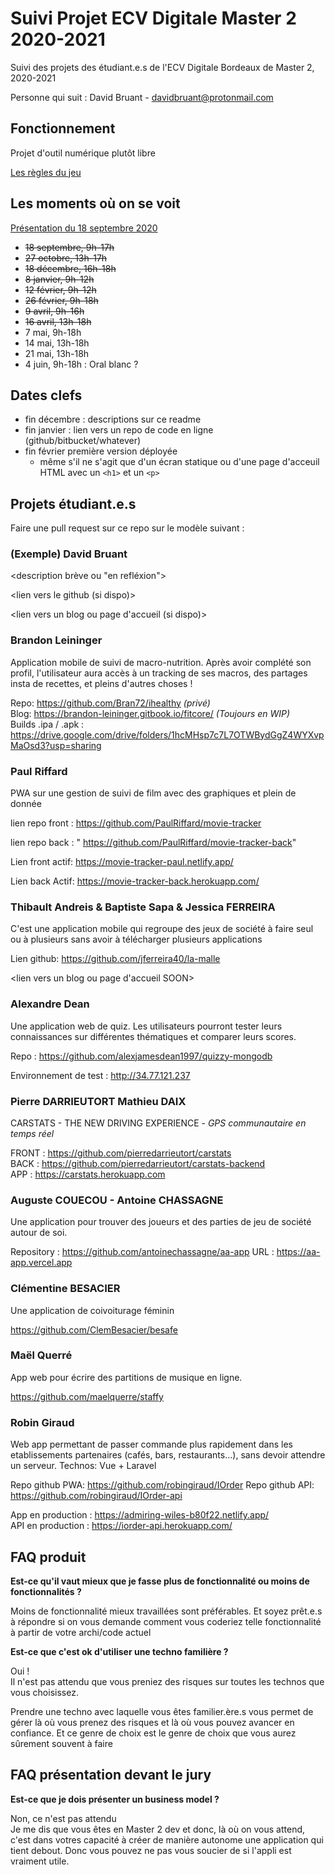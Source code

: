# Suivi Projet ECV Digitale Master 2 2020-2021

Suivi des projets des étudiant.e.s de l'ECV Digitale Bordeaux de Master 2, 2020-2021

Personne qui suit : David Bruant - davidbruant@protonmail.com

## Fonctionnement

Projet d'outil numérique plutôt libre

[Les règles du jeu](regles-du-jeu.md)


## Les moments où on se voit 

[Présentation du 18 septembre 2020](https://docs.google.com/presentation/d/1l7kVXWRp70IENnofx25A5m7Z5WBC1UeygjerWMqruwM/edit#slide=id.p)

- ~~18 septembre, 9h-17h~~
- ~~27 octobre, 13h-17h~~
- ~~18 décembre, 16h-18h~~
- ~~8 janvier, 9h-12h~~
- ~~12 février, 9h-12h~~
- ~~26 février, 9h-18h~~
- ~~9 avril, 9h-16h~~
- ~~16 avril, 13h-18h~~
- 7 mai, 9h-18h
- 14 mai, 13h-18h
- 21 mai, 13h-18h
- 4 juin, 9h-18h : Oral blanc ? 


## Dates clefs

- fin décembre : descriptions sur ce readme
- fin janvier : lien vers un repo de code en ligne (github/bitbucket/whatever)
- fin février première version déployée
  - même s'il ne s'agit que d'un écran statique ou d'une page d'acceuil HTML avec un `<h1>` et un `<p>`


## Projets étudiant.e.s

Faire une pull request sur ce repo sur le modèle suivant :


### (Exemple) David Bruant

<description brève ou "en refléxion">

<lien vers le github (si dispo)>

<lien vers un blog ou page d'accueil (si dispo)>



### Brandon Leininger

Application mobile de suivi de macro-nutrition.
Après avoir complété son profil, l'utilisateur aura accès à un tracking de ses macros, des partages insta de recettes, et pleins d'autres choses !

Repo: https://github.com/Bran72/ihealthy _(privé)_  
Blog: https://brandon-leininger.gitbook.io/fitcore/ _(Toujours en WIP)_   
Builds .ipa / .apk : https://drive.google.com/drive/folders/1hcMHsp7c7L7OTWBydGgZ4WYXvpMaOsd3?usp=sharing

### Paul Riffard

PWA sur une gestion de suivi de film avec des graphiques et plein de donnée

lien repo front : https://github.com/PaulRiffard/movie-tracker

lien repo back : " https://github.com/PaulRiffard/movie-tracker-back"

Lien front actif: https://movie-tracker-paul.netlify.app/

Lien back Actif: https://movie-tracker-back.herokuapp.com/


### Thibault Andreis & Baptiste Sapa & Jessica FERREIRA

C'est une application mobile qui regroupe des jeux de société à faire seul ou à plusieurs sans avoir à télécharger plusieurs applications

Lien github: https://github.com/jferreira40/la-malle

<lien vers un blog ou page d'accueil SOON>


### Alexandre Dean

Une application web de quiz. Les utilisateurs pourront tester leurs connaissances sur différentes thématiques et comparer leurs scores.

Repo : https://github.com/alexjamesdean1997/quizzy-mongodb

Environnement de test : http://34.77.121.237

### Pierre DARRIEUTORT Mathieu DAIX

CARSTATS - THE NEW DRIVING EXPERIENCE - *GPS communautaire en temps réel*

FRONT : https://github.com/pierredarrieutort/carstats <br/>
BACK : https://github.com/pierredarrieutort/carstats-backend <br/>
APP : https://carstats.herokuapp.com

### Auguste COUECOU - Antoine CHASSAGNE

Une application pour trouver des joueurs et des parties de jeu de société autour de soi.

Repository : https://github.com/antoinechassagne/aa-app
URL : https://aa-app.vercel.app

### Clémentine BESACIER

Une application de coivoiturage féminin

https://github.com/ClemBesacier/besafe

### Maël Querré

App web pour écrire des partitions de musique en ligne.

https://github.com/maelquerre/staffy

### Robin Giraud

Web app permettant de passer commande plus rapidement dans les etablissements partenaires (cafés, bars, restaurants...), sans devoir attendre un serveur.
Technos: Vue + Laravel

Repo github PWA: https://github.com/robingiraud/IOrder
Repo github API: https://github.com/robingiraud/IOrder-api

App en production : https://admiring-wiles-b80f22.netlify.app/ <br/>
API en production : https://iorder-api.herokuapp.com/


## FAQ produit

**Est-ce qu'il vaut mieux que je fasse plus de fonctionnalité ou moins de fonctionnalités ?**

Moins de fonctionnalité mieux travaillées sont préférables. Et soyez prêt.e.s à répondre si on vous demande comment vous coderiez telle fonctionnalité à partir de votre archi/code actuel


**Est-ce que c'est ok d'utiliser une techno familière ?**

Oui !\
Il n'est pas attendu que vous preniez des risques sur toutes les technos que vous choisissez. 

Prendre une techno avec laquelle vous êtes familier.ère.s vous permet de gérer là où vous prenez des risques et là où vous pouvez avancer en confiance. Et ce genre de choix est le genre de choix que vous aurez sûrement souvent à faire


## FAQ présentation devant le jury

**Est-ce que je dois présenter un business model ?**

Non, ce n'est pas attendu\
Je me dis que vous êtes en Master 2 dev et donc, là où on vous attend, c'est dans votres capacité à créer de manière autonome une application qui tient debout. Donc vous pouvez ne pas vous soucier de si l'appli est vraiment utile.




